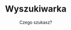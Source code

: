---
layout: search
title: Wyszukiwarka
permalink: /szukaj/
subtitle: "Czego szukasz?"
feature-img: "assets/img/search/feature-img.jpeg"
hide: true
---
